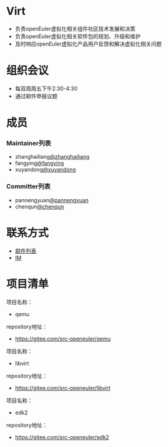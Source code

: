 # Virt

* 负责openEuler虚拟化相关组件社区技术发展和决策
* 负责openEuler虚拟化相关软件包的规划、升级和维护
* 及时响应openEuler虚拟化产品用户反馈和解决虚拟化相关问题


# 组织会议

- 每双周周五下午2:30-4:30
- 通过邮件申报议题



# 成员


### Maintainer列表

- zhanghailiang[@zhanghailiang](https://gitee.com/zhanghailiang_lucky)
- fangying[@fangying](https://gitee.com/yorifang)
- xuyandong[@xuyandong](https://gitee.com/xydong)

### Committer列表

- pannengyuan[@pannengyuan](https://gitee.com/panny060)
- chenqun[@chenqun](https://gitee.com/kuhnchen18)



# 联系方式

- [邮件列表](https://mailweb.openeuler.org/postorius/lists/virt.openeuler.org/)
- [IM](#openeuler-dev)





# 项目清单

项目名称：

- qemu

repository地址：

- https://gitee.com/src-openeuler/qemu


项目名称：

- libvirt

repository地址：

- https://gitee.com/src-openeuler/libvirt

项目名称：

- edk2

repository地址：

- https://gitee.com/src-openeuler/edk2

